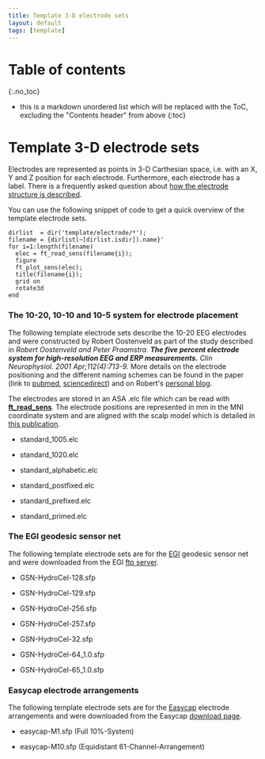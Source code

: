 ```yaml
---
title: Template 3-D electrode sets
layout: default
tags: [template]
---
```


# Table of contents
{:.no_toc}

* this is a markdown unordered list which will be replaced with the ToC, excluding the "Contents header" from above
{:toc}

# Template 3-D electrode sets

Electrodes are represented as points in 3-D Carthesian space, i.e. with an X, Y and Z position for each electrode. Furthermore, each electrode has a label. There is a frequently asked question about [how the electrode structure is described](/faq/how_are_electrodes_magnetometers_or_gradiometers_described).

You can use the following snippet of code to get a quick overview of the template electrode sets.


	dirlist  = dir('template/electrode/*');
	filename = {dirlist(~[dirlist.isdir]).name}'
	for i=1:length(filename)
	  elec = ft_read_sens(filename{i});
	  figure
	  ft_plot_sens(elec);
	  title(filename{i});
	  grid on
	  rotate3d
	end

### The 10-20, 10-10 and 10-5 system for electrode placement

The following template electrode sets describe the 10-20 EEG electrodes and were constructed by Robert Oostenveld as part of the study described in *Robert Oostenveld and Peter Praamstra. **The five percent electrode system for high-resolution EEG and ERP measurements.** Clin Neurophysiol. 2001 Apr;112(4):713-9.* More details on the electrode positioning and the different naming schemes can be found in the paper (link to [pubmed](http://www.ncbi.nlm.nih.gov/pubmed/11275545), [sciencedirect](http://www.sciencedirect.com/science/article/pii/S1388245700005277)) and on Robert's [personal blog](http://robertoostenveld.nl/?p=5).

The electrodes are stored in an ASA .elc file  which can be read with **[ft_read_sens](/reference/ft_read_sens)**. The electrode positions are represented in mm in the MNI coordinate system and are aligned with the scalp model which is detailed in [this publication](http://www.ncbi.nlm.nih.gov/pubmed/12842715).     

*  standard_1005.elc

*  standard_1020.elc

*  standard_alphabetic.elc

*  standard_postfixed.elc

*  standard_prefixed.elc

*  standard_primed.elc

### The EGI geodesic sensor net

The following template electrode sets are for the [EGI](http://www.egi.com) geodesic sensor net and were downloaded from the EGI [ftp server](ftp://www.egi.com).

*  GSN-HydroCel-128.sfp

*  GSN-HydroCel-129.sfp

*  GSN-HydroCel-256.sfp

*  GSN-HydroCel-257.sfp

*  GSN-HydroCel-32.sfp

*  GSN-HydroCel-64_1.0.sfp

*  GSN-HydroCel-65_1.0.sfp

### Easycap electrode arrangements

The following template electrode sets are for the [Easycap](http://www.easycap.de/easycap/e/products/products.htm) electrode arrangements and were downloaded from the Easycap [download page](http://www.easycap.de/easycap/e/downloads/electrode_sites_coordinates.htm).

*  easycap-M1.sfp (Full 10%-System)

*  easycap-M10.sfp (Equidistant 61-Channel-Arrangement)
